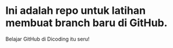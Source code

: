 # Ini adalah repo untuk latihan membuat branch baru di GitHub.

Belajar GitHub di Dicoding itu seru!

